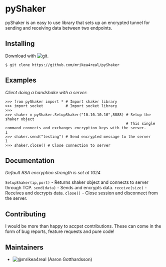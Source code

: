# pyShaker
pyShaker is an easy to use library that sets up an encrypted tunnel for sending and receiving data between two endpoints. 

## Installing
Download with ![git](https://git-scm.com/).

```$ git clone https://github.com/mrikea4real/pyShaker```

## Examples
_Client doing a handshake with a server_:

```
>>> from pyShaker import * # Import shaker library
>>> import socket          # Import socket library
>>> 
>>> shaker = pyShaker.SetupShaker("10.10.10.10",8888) # Setup the shaker object
                                                      # This single command connects and exchanges encryption keys with the server.
1
>>> shaker.send("testing") # Send encrypted message to the server
1
>>> shaker.close() # Close connection to server
```

## Documentation
_Default RSA encryption strength is set at 1024_

```SetupShaker(ip,port)``` - Returns shaker object and connects to server through TCP.
```send(data)``` - Sends and encrypts data.
```receive(size)``` - Receives and decrypts data.
```close()``` - Close session and disconnect from the server.

## Contributing
I would be more than happy to accpet contributions. These can come in the form of bug reports, feature requests and pure code!

## Maintainers
* ![@mrikea4real](https://github.com/mrikea4real) (Aaron Gotthardsson)
